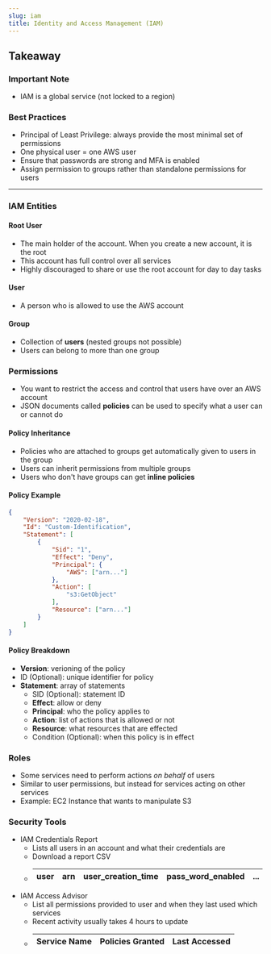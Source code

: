 ```yaml
---
slug: iam
title: Identity and Access Management (IAM)
---
```

## Takeaway
### Important Note
* IAM is a global service (not locked to a region)

### Best Practices
* Principal of Least Privilege: always provide the most minimal set of permissions
* One physical user = one AWS user
* Ensure that passwords are strong and MFA is enabled
* Assign permission to groups rather than standalone permissions for users

---

### IAM Entities
#### Root User
* The main holder of the account. When you create a new account, it is the root
* This account has full control over all services
* Highly discouraged to share or use the root account for day to day tasks

#### User
* A person who is allowed to use the AWS account

#### Group
* Collection of **users** (nested groups not possible)
* Users can belong to more than one group

### Permissions
* You want to restrict the access and control that users have over an AWS account
* JSON documents called **policies** can be used to specify what a user can or cannot do

#### Policy Inheritance
* Policies who are attached to groups get automatically given to users in the group
* Users can inherit permissions from multiple groups
* Users who don't have groups can get **inline policies**

#### Policy Example
```JSON
{
    "Version": "2020-02-18",
    "Id": "Custom-Identification",
    "Statement": [
        {
            "Sid": "1",
            "Effect": "Deny",
            "Principal": {
                "AWS": ["arn..."]
            },
            "Action": [
                "s3:GetObject"
            ],
            "Resource": ["arn..."]
        }
    ]
}
```
#### Policy Breakdown
* **Version**: verioning of the policy
* ID (Optional): unique identifier for policy
* **Statement**: array of statements
  * SID (Optional): statement ID
  * **Effect**: allow or deny
  * **Principal**: who the policy applies to
  * **Action**: list of actions that is allowed or not
  * **Resource**: what resources that are effected
  * Condition (Optional): when this policy is in effect

### Roles 
* Some services need to perform actions *on behalf* of users
* Similar to user permissions, but instead for services acting on other services
* Example: EC2 Instance that wants to manipulate S3

### Security Tools
* IAM Credentials Report
  * Lists all users in an account and what their credentials are
  * Download a report CSV 
  * | user | arn | user_creation_time | pass_word_enabled | ... |
    | --- | ---- | --- | --- | --- |
* IAM Access Advisor
  * List all permissions provided to user and when they last used which services
  * Recent activity usually takes 4 hours to update
  * | Service Name | Policies Granted | Last Accessed |
    | --- | --- | --- |
